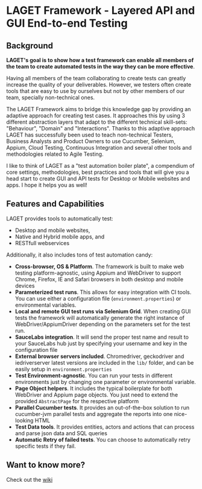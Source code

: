 # LAGET Framework - Layered API and GUI End-to-end Testing

## Background

**LAGET's goal is to show how a test framework can enable all members of the team to create automated
tests in the way they can be more effective**. 

Having all members of the team collaborating to create tests can greatly increase the quality of your 
deliverables. However, we testers often create tools that are easy to use by ourselves but not by other 
members of our team, specially non-technical ones.

The LAGET Framework aims to bridge this knowledge gap by providing an adaptive approach for creating 
test cases. It approaches this by using 3 different abstraction layers that adapt to the different 
technical skill-sets: "Behaviour", "Domain" and "Interactions". Thanks to this adaptive approach 
LAGET has successfully been used to teach non-technical Testers, Business Analysts and Product Owners 
to use Cucumber, Selenium, Appium, Cloud Testing, Continuous Integration and several other tools and 
methodologies related to Agile Testing.

I like to think of LAGET as a "test automation boiler plate", a compendium of core settings, 
methodologies, best practices and tools that will give you a head start to create GUI and API tests 
for Desktop or Mobile websites and apps. I hope it helps you as well!


## Features and Capabilities

LAGET provides tools to automatically test:
+ Desktop and mobile websites,
+ Native and Hybrid mobile apps, and
+ RESTfull webservices

Additionally, it also includes tons of test automation candy:

- **Cross-browser, OS & Platform**. The framework is built to make web testing platform-agnostic, 
  using Appium and WebDriver to support Chrome, Firefox, IE and Safari browsers in both desktop and 
  mobile devices
- **Parameterized test runs**. This allows for easy integration with CI tools. You can use either a 
  configuration file (`environment.properties`) or environmental variables. 
- **Local and remote GUI test runs via Selenium Grid**. When creating GUI tests the 
  framework will automatically generate the right instance of WebDriver/AppiumDriver depending on 
  the parameters set for the test run. 
- **SauceLabs integration**. It will send the proper test name and result to your SauceLabs hub just 
  by specifying your username and key in the configuration file
- **External browser servers included**. Chromedriver, geckodriver and iedriverserver latest versions 
  are included in the `lib/` folder, and can be easily setup in `environment.properties`
- **Test Environment-agnostic**. You can run your tests in different environments just by 
  changing one parameter or environmental variable. 
- **Page Object helpers**. It includes the typical boilerplate for both WebDriver and Appium page 
  objects. You just need to extend the provided `AbstractPage` for the respective platform
- **Parallel Cucumber tests**. It provides an out-of-the-box solution to run cucumber-jvm parallel 
  tests and aggregate the reports into one nice-looking HTML
- **Test Data tools**. It provides entities, actors and actions that can process and parse json data
  and SQL queries
- **Automatic Retry of failed tests**. You can choose to automatically retry specific tests if they 
  fail.


## Want to know more?

Check out the [wiki](https://github.com/jbaxenom/laget-framework/wiki)
